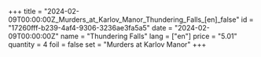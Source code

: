 +++
title = "2024-02-09T00:00:00Z_Murders_at_Karlov_Manor_Thundering_Falls_[en]_false"
id = "17260fff-b239-4af4-9306-3236ae3fa5a5"
date = "2024-02-09T00:00:00Z"
name = "Thundering Falls"
lang = ["en"]
price = "5.01"
quantity = 4
foil = false
set = "Murders at Karlov Manor"
+++
